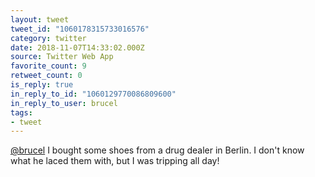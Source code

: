 ```yaml
---
layout: tweet
tweet_id: "1060178315733016576"
category: twitter
date: 2018-11-07T14:33:02.000Z
source: Twitter Web App
favorite_count: 9
retweet_count: 0
is_reply: true
in_reply_to_id: "1060129770086809600"
in_reply_to_user: brucel
tags:
- tweet
---
```


[@brucel](https://twitter.com/@brucel) I bought some shoes from a drug dealer in Berlin. I don't know what he laced them with, but I was tripping all day!
